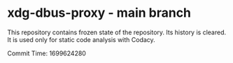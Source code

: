 # xdg-dbus-proxy - main branch

This repository contains frozen state of the repository.
Its history is cleared. It is used only for static code
analysis with Codacy.

Commit Time: 1699624280